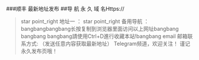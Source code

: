 ###顺丰 最新地址发布
##导 航 永 久 域 名Https://
>star point_right 地址一 ：
>star point_right 备用导航 ：
bangbangbangbang长按复制到浏览器里面访问以上网址bangbang bangbang
bangbang請使用Ctrl+D進行收藏本站!bangbang
email 邮箱联系方式: （发送任意内容获取最新地址）
Telegram频道，欢迎关注！
谨记永久发布页哦！
